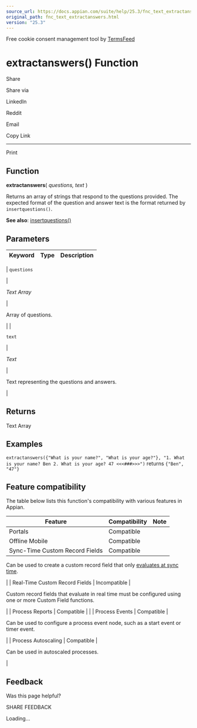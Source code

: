 ```yaml
---
source_url: https://docs.appian.com/suite/help/25.3/fnc_text_extractanswers.html
original_path: fnc_text_extractanswers.html
version: "25.3"
---
```


Free cookie consent management tool by [TermsFeed](https://www.termsfeed.com/)

# extractanswers() Function

Share

Share via

LinkedIn

Reddit

Email

Copy Link

* * *

Print

## Function

**extractanswers**( _questions, text_ )

Returns an array of strings that respond to the questions provided. The expected format of the question and answer text is the format returned by `insertquestions()`.

**See also**: [insertquestions()](fnc_text_insertquestions.html)

## Parameters

| Keyword | Type | Description |
| --- | --- | --- |
|
`questions`

 |

_Text Array_

 |

Array of questions.

 |
|

`text`

 |

_Text_

 |

Text representing the questions and answers.

 |

## Returns

Text Array

## Examples

`extractanswers({"What is your name?", "What is your age?"}, "1. What is your name? Ben 2. What is your age? 47 <<<###>>>")` returns `{"Ben", "47"}`

## Feature compatibility

The table below lists this function's compatibility with various features in Appian.

| Feature | Compatibility | Note |
| --- | --- | --- |
| Portals | Compatible |  |
| Offline Mobile | Compatible |  |
| Sync-Time Custom Record Fields | Compatible |
Can be used to create a custom record field that only [evaluates at sync time](custom-record-fields.html#prodlink-sync-time-evaluations).

 |
| Real-Time Custom Record Fields | Incompatible |

Custom record fields that evaluate in real time must be configured using one or more Custom Field functions.

 |
| Process Reports | Compatible |  |
| Process Events | Compatible |

Can be used to configure a process event node, such as a start event or timer event.

 |
| Process Autoscaling | Compatible |

Can be used in autoscaled processes.

 |

## Feedback

Was this page helpful?

SHARE FEEDBACK

Loading...